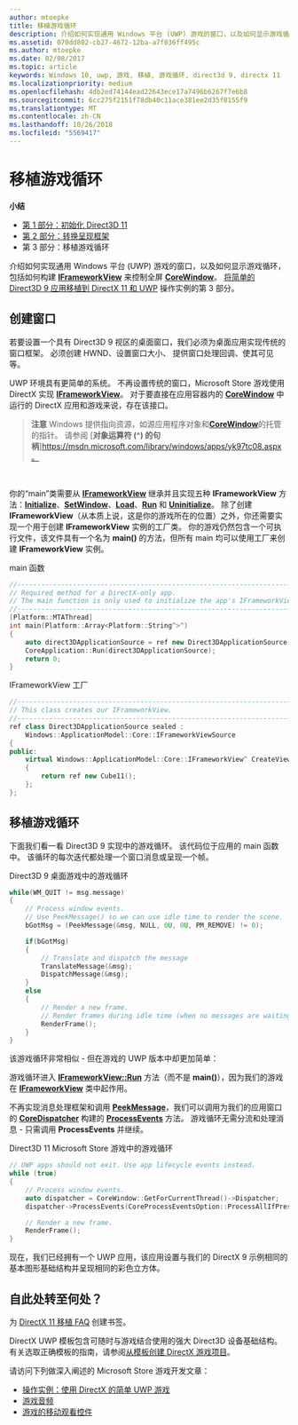 ```yaml
---
author: mtoepke
title: 移植游戏循环
description: 介绍如何实现通用 Windows 平台 (UWP) 游戏的窗口，以及如何显示游戏循环，包括如何构建 IFrameworkView 来控制全屏 CoreWindow。
ms.assetid: 070dd802-cb27-4672-12ba-a7f036ff495c
ms.author: mtoepke
ms.date: 02/08/2017
ms.topic: article
keywords: Windows 10, uwp, 游戏, 移植, 游戏循环, direct3d 9, directx 11
ms.localizationpriority: medium
ms.openlocfilehash: 4db2ed74144ead22643ece17a7496b6267f7e6b8
ms.sourcegitcommit: 6cc275f2151f78db40c11ace381ee2d35f0155f9
ms.translationtype: MT
ms.contentlocale: zh-CN
ms.lasthandoff: 10/26/2018
ms.locfileid: "5569417"
---
```

# <a name="port-the-game-loop"></a>移植游戏循环



**小结**

-   [第 1 部分：初始化 Direct3D 11](simple-port-from-direct3d-9-to-11-1-part-1--initializing-direct3d.md)
-   [第 2 部分：转换呈现框架](simple-port-from-direct3d-9-to-11-1-part-2--rendering.md)
-   第 3 部分：移植游戏循环


介绍如何实现通用 Windows 平台 (UWP) 游戏的窗口，以及如何显示游戏循环，包括如何构建 [**IFrameworkView**](https://msdn.microsoft.com/library/windows/apps/hh700478) 来控制全屏 [**CoreWindow**](https://msdn.microsoft.com/library/windows/apps/br208225)。 [将简单的 Direct3D 9 应用移植到 DirectX 11 和 UWP](walkthrough--simple-port-from-direct3d-9-to-11-1.md) 操作实例的第 3 部分。

## <a name="create-a-window"></a>创建窗口


若要设置一个具有 Direct3D 9 视区的桌面窗口，我们必须为桌面应用实现传统的窗口框架。 必须创建 HWND、设置窗口大小、 提供窗口处理回调、使其可见等。

UWP 环境具有更简单的系统。 不再设置传统的窗口，Microsoft Store 游戏使用 DirectX 实现 [**IFrameworkView**](https://msdn.microsoft.com/library/windows/apps/hh700478)。 对于要直接在应用容器内的 [**CoreWindow**](https://msdn.microsoft.com/library/windows/apps/br208225) 中运行的 DirectX 应用和游戏来说，存在该接口。

> **注意** Windows 提供指向资源，如源应用程序对象和[**CoreWindow**](https://msdn.microsoft.com/library/windows/apps/br208225)的托管的指针。 请参阅 [**对象运算符 (^) 的句柄**]https://msdn.microsoft.com/library/windows/apps/yk97tc08.aspx。

 

你的“main”类需要从 [**IFrameworkView**](https://msdn.microsoft.com/library/windows/apps/hh700478) 继承并且实现五种 **IFrameworkView** 方法：[**Initialize**](https://msdn.microsoft.com/library/windows/apps/hh700495)、[**SetWindow**](https://msdn.microsoft.com/library/windows/apps/hh700509)、[**Load**](https://msdn.microsoft.com/library/windows/apps/hh700501)、[**Run**](https://msdn.microsoft.com/library/windows/apps/hh700505) 和 [**Uninitialize**](https://msdn.microsoft.com/library/windows/apps/hh700523)。 除了创建 **IFrameworkView**（从本质上说，这是你的游戏所在的位置）之外，你还需要实现一个用于创建 **IFrameworkView** 实例的工厂类。 你的游戏仍然包含一个可执行文件，该文件具有一个名为 **main()** 的方法，但所有 main 均可以使用工厂来创建 **IFrameworkView** 实例。

main 函数

```cpp
//-----------------------------------------------------------------------------
// Required method for a DirectX-only app.
// The main function is only used to initialize the app's IFrameworkView class.
//-----------------------------------------------------------------------------
[Platform::MTAThread]
int main(Platform::Array<Platform::String^>^)
{
    auto direct3DApplicationSource = ref new Direct3DApplicationSource();
    CoreApplication::Run(direct3DApplicationSource);
    return 0;
}
```

IFrameworkView 工厂

```cpp
//-----------------------------------------------------------------------------
// This class creates our IFrameworkView.
//-----------------------------------------------------------------------------
ref class Direct3DApplicationSource sealed : 
    Windows::ApplicationModel::Core::IFrameworkViewSource
{
public:
    virtual Windows::ApplicationModel::Core::IFrameworkView^ CreateView()
    {
        return ref new Cube11();
    };
};
```

## <a name="port-the-game-loop"></a>移植游戏循环


下面我们看一看 Direct3D 9 实现中的游戏循环。 该代码位于应用的 main 函数中。 该循环的每次迭代都处理一个窗口消息或呈现一个帧。

Direct3D 9 桌面游戏中的游戏循环

```cpp
while(WM_QUIT != msg.message)
{
    // Process window events.
    // Use PeekMessage() so we can use idle time to render the scene. 
    bGotMsg = (PeekMessage(&msg, NULL, 0U, 0U, PM_REMOVE) != 0);

    if(bGotMsg)
    {
        // Translate and dispatch the message
        TranslateMessage(&msg);
        DispatchMessage(&msg);
    }
    else
    {
        // Render a new frame.
        // Render frames during idle time (when no messages are waiting).
        RenderFrame();
    }
}
```

该游戏循环非常相似 - 但在游戏的 UWP 版本中却更加简单：

游戏循环进入 [**IFrameworkView::Run**](https://msdn.microsoft.com/library/windows/apps/hh700505) 方法（而不是 **main()**），因为我们的游戏在 [**IFrameworkView**](https://msdn.microsoft.com/library/windows/apps/hh700478) 类中起作用。

不再实现消息处理框架和调用 [**PeekMessage**](https://msdn.microsoft.com/library/windows/desktop/ms644943)，我们可以调用为我们的应用窗口的 [**CoreDispatcher**](https://msdn.microsoft.com/library/windows/apps/br208211) 构建的 [**ProcessEvents**](https://msdn.microsoft.com/library/windows/apps/br208215) 方法。 游戏循环无需分流和处理消息 - 只需调用 **ProcessEvents** 并继续。

Direct3D 11 Microsoft Store 游戏中的游戏循环

```cpp
// UWP apps should not exit. Use app lifecycle events instead.
while (true)
{
    // Process window events.
    auto dispatcher = CoreWindow::GetForCurrentThread()->Dispatcher;
    dispatcher->ProcessEvents(CoreProcessEventsOption::ProcessAllIfPresent);

    // Render a new frame.
    RenderFrame();
}
```

现在，我们已经拥有一个 UWP 应用，该应用设置与我们的 DirectX 9 示例相同的基本图形基础结构并呈现相同的彩色立方体。

## <a name="where-do-i-go-from-here"></a>自此处转至何处？


为 [DirectX 11 移植 FAQ](directx-porting-faq.md) 创建书签。

DirectX UWP 模板包含可随时与游戏结合使用的强大 Direct3D 设备基础结构。 有关选取正确模板的指南，请参阅[从模板创建 DirectX 游戏项目](user-interface.md)。

请访问下列做深入阐述的 Microsoft Store 游戏开发文章：

-   [操作实例：使用 DirectX 的简单 UWP 游戏](tutorial--create-your-first-uwp-directx-game.md)
-   [游戏音频](working-with-audio-in-your-directx-game.md)
-   [游戏的移动观看控件](tutorial--adding-move-look-controls-to-your-directx-game.md)

 

 




